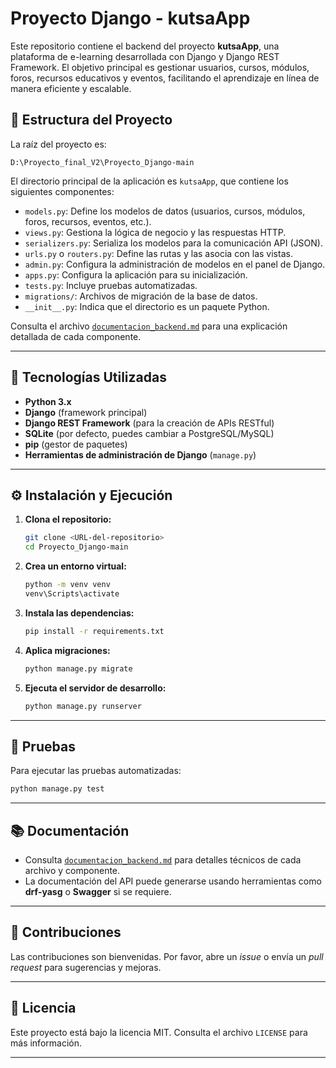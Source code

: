 # Proyecto Django - kutsaApp

Este repositorio contiene el backend del proyecto **kutsaApp**, una plataforma de e-learning desarrollada con Django y Django REST Framework. El objetivo principal es gestionar usuarios, cursos, módulos, foros, recursos educativos y eventos, facilitando el aprendizaje en línea de manera eficiente y escalable.

## 📁 Estructura del Proyecto

La raíz del proyecto es:

```
D:\Proyecto_final_V2\Proyecto_Django-main
```

El directorio principal de la aplicación es `kutsaApp`, que contiene los siguientes componentes:

- `models.py`: Define los modelos de datos (usuarios, cursos, módulos, foros, recursos, eventos, etc.).
- `views.py`: Gestiona la lógica de negocio y las respuestas HTTP.
- `serializers.py`: Serializa los modelos para la comunicación API (JSON).
- `urls.py` o `routers.py`: Define las rutas y las asocia con las vistas.
- `admin.py`: Configura la administración de modelos en el panel de Django.
- `apps.py`: Configura la aplicación para su inicialización.
- `tests.py`: Incluye pruebas automatizadas.
- `migrations/`: Archivos de migración de la base de datos.
- `__init__.py`: Indica que el directorio es un paquete Python.

Consulta el archivo [`documentacion_backend.md`](./documentacion_backend.md) para una explicación detallada de cada componente.

---

## 🚀 Tecnologías Utilizadas

- **Python 3.x**
- **Django** (framework principal)
- **Django REST Framework** (para la creación de APIs RESTful)
- **SQLite** (por defecto, puedes cambiar a PostgreSQL/MySQL)
- **pip** (gestor de paquetes)
- **Herramientas de administración de Django** (`manage.py`)

---

## ⚙️ Instalación y Ejecución

1. **Clona el repositorio:**
   ```sh
   git clone <URL-del-repositorio>
   cd Proyecto_Django-main
   ```

2. **Crea un entorno virtual:**
   ```sh
   python -m venv venv
   venv\Scripts\activate
   ```

3. **Instala las dependencias:**
   ```sh
   pip install -r requirements.txt
   ```

4. **Aplica migraciones:**
   ```sh
   python manage.py migrate
   ```

5. **Ejecuta el servidor de desarrollo:**
   ```sh
   python manage.py runserver
   ```

---

## 🧪 Pruebas

Para ejecutar las pruebas automatizadas:

```sh
python manage.py test
```

---

## 📚 Documentación

- Consulta [`documentacion_backend.md`](./documentacion_backend.md) para detalles técnicos de cada archivo y componente.
- La documentación del API puede generarse usando herramientas como **drf-yasg** o **Swagger** si se requiere.

---

## 🤝 Contribuciones

Las contribuciones son bienvenidas. Por favor, abre un *issue* o envía un *pull request* para sugerencias y mejoras.

---

## 📝 Licencia

Este proyecto está bajo la licencia MIT. Consulta el archivo `LICENSE` para más información.

---